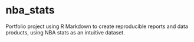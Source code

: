 # nba_stats
Portfolio project using R Markdown to create reproducible reports and data products, using NBA stats as an intuitive dataset.
